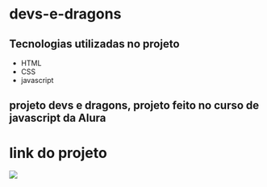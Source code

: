 # devs-e-dragons
## Tecnologias utilizadas no projeto
* HTML
* CSS
* javascript
## projeto devs e dragons, projeto feito no curso de javascript da Alura
# link do projeto
   <a href="https://anna-hub19.github.io/devs-e-dragons/" target="_blank"><img src="https://img.shields.io/badge/-D_e_D-purple?style=for-the-badge&logo=aluraplayo&logoColor=white"></a>
